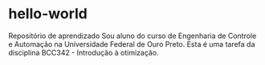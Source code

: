 # hello-world
Repositório de aprendizado
Sou aluno do curso de Engenharia de Controle e Automação na Universidade Federal de Ouro Preto. Esta é uma tarefa da disciplina BCC342 - Introdução à otimização.
